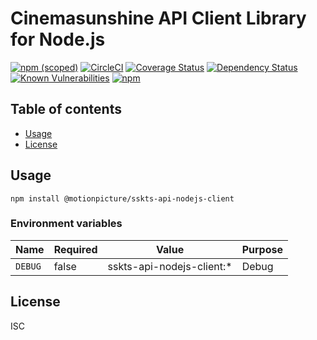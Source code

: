 # Cinemasunshine API Client Library for Node.js

[![npm (scoped)](https://img.shields.io/npm/v/@motionpicture/sskts-api-nodejs-client.svg)](https://www.npmjs.com/package/@motionpicture/sskts-api-nodejs-client)
[![CircleCI](https://circleci.com/gh/motionpicture/sskts-api-nodejs-client.svg?style=shield)](https://circleci.com/gh/motionpicture/sskts-api-nodejs-client)
[![Coverage Status](https://coveralls.io/repos/github/motionpicture/sskts-api-nodejs-client/badge.svg)](https://coveralls.io/github/motionpicture/sskts-api-nodejs-client)
[![Dependency Status](https://img.shields.io/david/motionpicture/sskts-api-nodejs-client.svg)](https://david-dm.org/motionpicture/sskts-api-nodejs-client)
[![Known Vulnerabilities](https://snyk.io/test/github/motionpicture/sskts-api-nodejs-client/badge.svg)](https://snyk.io/test/github/motionpicture/sskts-api-nodejs-client)
[![npm](https://img.shields.io/npm/dm/@motionpicture/sskts-api-nodejs-client.svg)](https://nodei.co/npm/@motionpicture/sskts-api-nodejs-client/)

## Table of contents

* [Usage](#usage)
* [License](#license)

## Usage

```shell
npm install @motionpicture/sskts-api-nodejs-client
```

### Environment variables

| Name    | Required | Value                     | Purpose |
| ------- | -------- | ------------------------- | ------- |
| `DEBUG` | false    | sskts-api-nodejs-client:* | Debug   |

## License

ISC
